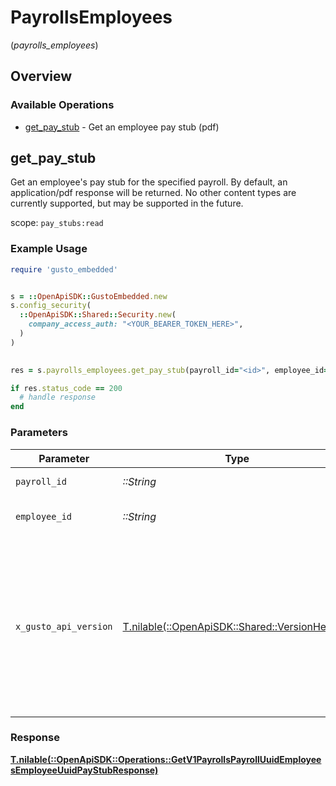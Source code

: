 # PayrollsEmployees
(*payrolls_employees*)

## Overview

### Available Operations

* [get_pay_stub](#get_pay_stub) - Get an employee pay stub (pdf)

## get_pay_stub

Get an employee's pay stub for the specified payroll. By default, an application/pdf response will be returned. No other content types are currently supported, but may be supported in the future.

scope: `pay_stubs:read`

### Example Usage

```ruby
require 'gusto_embedded'


s = ::OpenApiSDK::GustoEmbedded.new
s.config_security(
  ::OpenApiSDK::Shared::Security.new(
    company_access_auth: "<YOUR_BEARER_TOKEN_HERE>",
  )
)

    
res = s.payrolls_employees.get_pay_stub(payroll_id="<id>", employee_id="<id>", x_gusto_api_version=::OpenApiSDK::Shared::VersionHeader::TWO_THOUSAND_AND_TWENTY_FOUR_04_01)

if res.status_code == 200
  # handle response
end

```

### Parameters

| Parameter                                                                                                                                                                                                                    | Type                                                                                                                                                                                                                         | Required                                                                                                                                                                                                                     | Description                                                                                                                                                                                                                  |
| ---------------------------------------------------------------------------------------------------------------------------------------------------------------------------------------------------------------------------- | ---------------------------------------------------------------------------------------------------------------------------------------------------------------------------------------------------------------------------- | ---------------------------------------------------------------------------------------------------------------------------------------------------------------------------------------------------------------------------- | ---------------------------------------------------------------------------------------------------------------------------------------------------------------------------------------------------------------------------- |
| `payroll_id`                                                                                                                                                                                                                 | *::String*                                                                                                                                                                                                                   | :heavy_check_mark:                                                                                                                                                                                                           | The UUID of the payroll                                                                                                                                                                                                      |
| `employee_id`                                                                                                                                                                                                                | *::String*                                                                                                                                                                                                                   | :heavy_check_mark:                                                                                                                                                                                                           | The UUID of the employee                                                                                                                                                                                                     |
| `x_gusto_api_version`                                                                                                                                                                                                        | [T.nilable(::OpenApiSDK::Shared::VersionHeader)](../../models/shared/versionheader.md)                                                                                                                                       | :heavy_minus_sign:                                                                                                                                                                                                           | Determines the date-based API version associated with your API call. If none is provided, your application's [minimum API version](https://docs.gusto.com/embedded-payroll/docs/api-versioning#minimum-api-version) is used. |

### Response

**[T.nilable(::OpenApiSDK::Operations::GetV1PayrollsPayrollUuidEmployeesEmployeeUuidPayStubResponse)](../../models/operations/getv1payrollspayrolluuidemployeesemployeeuuidpaystubresponse.md)**

